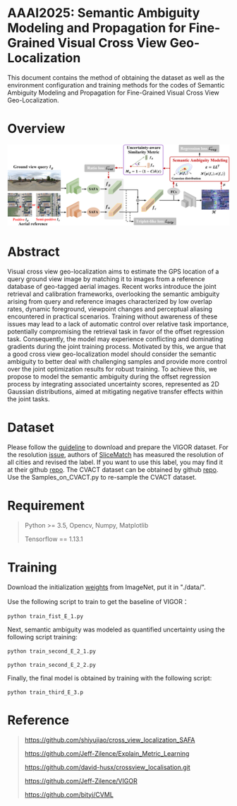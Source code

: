 # AAAI2025: Semantic Ambiguity Modeling and Propagation for Fine-Grained Visual Cross View Geo-Localization

This document contains the method of obtaining the dataset as well as the environment configuration and training methods for the  codes of Semantic Ambiguity Modeling and Propagation for Fine-Grained Visual Cross View Geo-Localization.

# Overview

<img src=".\Fig_overview.png">  



# Abstract

Visual cross view geo-localization aims to estimate the GPS location of a query ground view image by matching it to images from a reference database of geo-tagged aerial images. Recent works introduce the joint retrieval and calibration frameworks, overlooking the semantic ambiguity arising from query and reference images characterized by low overlap rates, dynamic foreground, viewpoint changes and perceptual aliasing encountered in practical scenarios. Training without awareness of these issues may lead to a lack of automatic control over relative task importance, potentially compromising the retrieval task in favor of the offset regression task. Consequently, the model may experience conflicting and dominating gradients during the joint training process. Motivated by this, we argue that a good cross view geo-localization model should consider the semantic ambiguity to better deal with challenging samples and provide more control over the joint optimization results for robust training. To achieve this, we propose to model the semantic ambiguity during the offset regression process by integrating associated uncertainty scores, represented as 2D Gaussian distributions, aimed at mitigating negative transfer effects within the joint tasks.

# Dataset

Please follow the [guideline](./data/DATASET.md) to download and prepare the VIGOR dataset. For the resolution [issue](https://github.com/Jeff-Zilence/VIGOR/issues/2), authors of [SliceMatch](https://github.com/tudelft-iv/SliceMatch) has measured the resolution of all cities and revised the label. If you want to use this label, you may find it at their github [repo](https://github.com/tudelft-iv/SliceMatch). The CVACT dataset can be obtained  by github [repo](https://github.com/Liumouliu/OriCNN). Use the Samples_on_CVACT.py to re-sample the CVACT dataset.

# Requirement

> Python >= 3.5, Opencv, Numpy, Matplotlib
>
> Tensorflow == 1.13.1 

# Training

Download the initialization [weights](https://drive.google.com/file/d/1nAHPTq1lbbrseK4uFVgbvM4iL2BazrZ3/view?usp=sharing) from ImageNet, put it in "./data/".

Use the following script to train to get the baseline of VIGOR：

`python train_fist_E_1.py`

Next, semantic ambiguity was modeled as quantified uncertainty using the following script training:

`python train_second_E_2_1.py`

`python train_second_E_2_2.py`

Finally, the final model is obtained by training with the following script:

`python train_third_E_3.p`

# Reference

> https://github.com/shiyujiao/cross_view_localization_SAFA
>
> https://github.com/Jeff-Zilence/Explain_Metric_Learning
>
> https://github.com/david-husx/crossview_localisation.git
>
> https://github.com/Jeff-Zilence/VIGOR
>
> https://github.com/bityj/CVML

